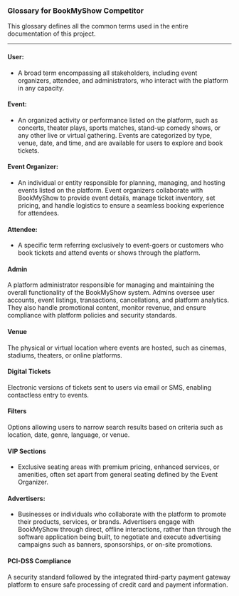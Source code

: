 ### Glossary for **BookMyShow Competitor**

This glossary defines all the common terms used in the entire documentation of this project.

---

#### User:

- A broad term encompassing all stakeholders, including event organizers, attendee, and administrators, who interact with the platform in any capacity.

#### Event:

- An organized activity or performance listed on the platform, such as concerts, theater plays, sports matches, stand-up comedy shows, or any other live or virtual gathering. Events are categorized by type, venue, date, and time, and are available for users to explore and book tickets.

#### Event Organizer:

- An individual or entity responsible for planning, managing, and hosting events listed on the platform. Event organizers collaborate with BookMyShow to provide event details, manage ticket inventory, set pricing, and handle logistics to ensure a seamless booking experience for attendees.

#### Attendee:

- A specific term referring exclusively to event-goers or customers who book tickets and attend events or shows through the platform.

#### Admin

A platform administrator responsible for managing and maintaining the overall functionality of the BookMyShow system. Admins oversee user accounts, event listings, transactions, cancellations, and platform analytics. They also handle promotional content, monitor revenue, and ensure compliance with platform policies and security standards.

#### Venue

The physical or virtual location where events are hosted, such as cinemas, stadiums, theaters, or online platforms.

#### Digital Tickets

Electronic versions of tickets sent to users via email or SMS, enabling contactless entry to events.

#### Filters

Options allowing users to narrow search results based on criteria such as location, date, genre, language, or venue.

#### VIP Sections

- Exclusive seating areas with premium pricing, enhanced services, or amenities, often set apart from general seating defined by the Event Organizer.

#### Advertisers:

- Businesses or individuals who collaborate with the platform to promote their products, services, or brands. Advertisers engage with BookMyShow through direct, offline interactions, rather than through the software application being built, to negotiate and execute advertising campaigns such as banners, sponsorships, or on-site promotions.

#### PCI-DSS Compliance

A security standard followed by the integrated third-party payment gateway platform to ensure safe processing of credit card and payment information.
